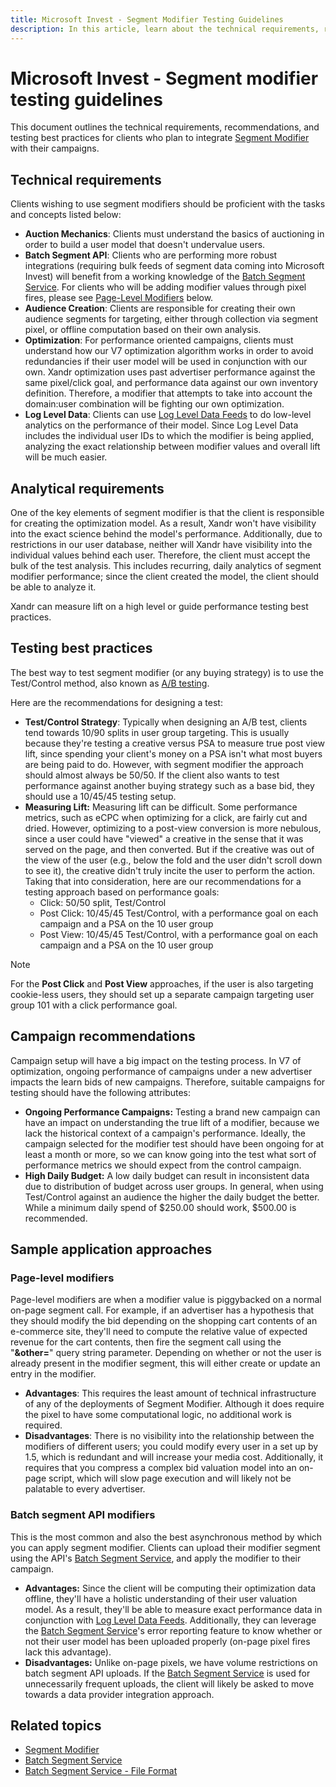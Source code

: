 ```yaml
---
title: Microsoft Invest - Segment Modifier Testing Guidelines
description: In this article, learn about the technical requirements, recommendations, and testing best practices to integrate segment modifiers with ad campaigns.
---
```


# Microsoft Invest - Segment modifier testing guidelines

This document outlines the technical requirements, recommendations, and testing best practices for clients who plan to integrate [Segment Modifier](segment-modifier.md) with their campaigns.

## Technical requirements

Clients wishing to use segment modifiers should be proficient with the tasks and concepts listed below:

- **Auction Mechanics**: Clients must understand the basics of auctioning in order to build a user model that doesn't undervalue users.
- **Batch Segment API**: Clients who are performing more robust integrations (requiring bulk feeds of segment data coming into Microsoft Invest) will benefit from a working knowledge of the [Batch Segment Service](../digital-platform-api/batch-segment-service.md). For clients
  who will be adding modifier values through pixel fires, please see [Page-Level Modifiers](#page-level-modifiers) below.
- **Audience Creation**: Clients are responsible for creating their own audience segments for targeting, either through collection via segment pixel, or offline computation based on their own analysis.
- **Optimization**: For performance oriented campaigns, clients must understand how our V7 optimization algorithm works in order to avoid redundancies if their user model will be used in conjunction with our own. Xandr optimization uses past advertiser performance against the same pixel/click goal, and performance data against our own inventory definition. Therefore, a modifier that attempts to take into account the domain:user combination will be fighting our own optimization.
- **Log Level Data**: Clients can use [Log Level Data Feeds](../log-level-data/log-level-data-feeds.md) to do low-level analytics on the performance of their model. Since Log Level Data includes the individual user IDs to which the modifier is being applied, analyzing the exact relationship between modifier values and overall lift will be much easier.

## Analytical requirements

One of the key elements of segment modifier is that the client is responsible for creating the optimization model. As a result,
Xandr won't have visibility into the exact science behind the model's performance. Additionally, due to restrictions in our user database, neither will Xandr have visibility into the individual values behind each user. Therefore, the client must accept the bulk of the test analysis. This includes recurring, daily analytics of segment modifier performance; since the client created the model, the client should be able to analyze it.

Xandr can measure lift on a high level or guide performance testing best practices.

## Testing best practices

The best way to test segment modifier (or any buying strategy) is to use the Test/Control method, also known as [A/B testing](https://en.wikipedia.org/wiki/A/B_testing).

Here are the recommendations for designing a test:

- **Test/Control Strategy**: Typically when designing an A/B test, clients tend towards 10/90 splits in user group targeting. This is usually because they're testing a creative versus PSA to measure true post view lift, since spending your client's money on a PSA isn't what most buyers are being paid to do. However, with segment modifier the approach should almost always be 50/50. If the client also wants to test performance against another buying strategy such as a base bid, they should use a 10/45/45 testing setup.
- **Measuring Lift:** Measuring lift can be difficult. Some performance metrics, such as eCPC when optimizing for a click, are fairly cut and dried. However, optimizing to a post-view conversion is more nebulous, since a user could have "viewed" a creative in the sense that it was served on the page, and then converted. But if the creative was out of the view of the user (e.g., below the fold and the user didn't scroll down to see it), the creative didn't truly incite the user to perform the action. Taking that into consideration, here are our recommendations for a testing approach based on performance goals:
  - Click: 50/50 split, Test/Control
  - Post Click: 10/45/45 Test/Control, with a performance goal on each campaign and a PSA on the 10 user group
  - Post View: 10/45/45 Test/Control, with a performance goal on each campaign and a PSA on the 10 user group

> [!NOTE]
> For the **Post Click** and **Post View** approaches, if the user is also targeting cookie-less users, they should set up a separate campaign targeting user group 101 with a click performance goal.

## Campaign recommendations

Campaign setup will have a big impact on the testing process. In V7 of optimization, ongoing performance of campaigns under a new advertiser impacts the learn bids of new campaigns. Therefore, suitable campaigns for testing should have the following attributes:

- **Ongoing Performance Campaigns:** Testing a brand new campaign can have an impact on understanding the true lift of a modifier, because we lack the historical context of a campaign's performance. Ideally, the campaign selected for the modifier test should have been ongoing for at least a month or more, so we can know going into the test what sort of performance metrics we should expect from the control campaign.
- **High Daily Budget:** A low daily budget can result in inconsistent data due to distribution of budget across user groups. In general, when using Test/Control against an audience the higher the daily budget the better. While a minimum daily spend of $250.00 should work, $500.00 is recommended.

## Sample application approaches

### Page-level modifiers

Page-level modifiers are when a modifier value is piggybacked on a normal on-page segment call. For example, if an advertiser has a
hypothesis that they should modify the bid depending on the shopping cart contents of an e-commerce site, they'll need to compute the
relative value of expected revenue for the cart contents, then fire the segment call using the "**&other=**" query string parameter. Depending on whether or not the user is already present in the modifier segment, this will either create or update an entry in the modifier.

- **Advantages**: This requires the least amount of technical infrastructure of any of the deployments of Segment Modifier. Although it does require the pixel to have some computational logic, no additional work is required.
- **Disadvantages**: There is no visibility into the relationship between the modifiers of different users; you could modify every user in a set up by 1.5, which is redundant and will increase your media cost. Additionally, it requires that you compress a complex bid valuation model into an on-page script, which will slow page execution and will likely not be palatable to every advertiser.

### Batch segment API modifiers

This is the most common and also the best asynchronous method by which you can apply segment modifier. Clients can upload their modifier
segment using the API's [Batch Segment Service](../digital-platform-api/batch-segment-service.md), and apply the modifier to their campaign.

- **Advantages:** Since the client will be computing their optimization data offline, they'll have a holistic understanding of their user valuation model. As a result, they'll be able to measure exact performance data in conjunction with [Log Level Data Feeds](../log-level-data/log-level-data-feeds.md). Additionally, they can leverage the [Batch Segment Service](../digital-platform-api/batch-segment-service.md)'s error reporting feature to know whether or not their user model has been uploaded properly (on-page pixel fires lack this advantage).
- **Disadvantages:** Unlike on-page pixels, we have volume restrictions on batch segment API uploads. If the [Batch Segment Service](../digital-platform-api/batch-segment-service.md) is used for unnecessarily frequent uploads, the client will likely be asked to move towards a data provider integration approach.

## Related topics

- [Segment Modifier](segment-modifier.md)
- [Batch Segment Service](../digital-platform-api/batch-segment-service.md)
- [Batch Segment Service - File Format](../digital-platform-api//legacy-bss-file-format.md)
